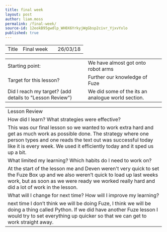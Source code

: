 ```yaml
---
title: final week
layout: post
author: liam.moss
permalink: /final-week/
source-id: 12eokB95gwdlp_WH0X6YrkyjWgGbsp2civr_YjxvYxlo
published: true
---
```

<table>
  <tr>
    <td>Title</td>
    <td>Final week</td>
    <td></td>
    <td>26/03/18</td>
  </tr>
</table>


<table>
  <tr>
    <td>Starting point:</td>
    <td>We have almost got onto robot arms</td>
  </tr>
  <tr>
    <td>Target for this lesson?</td>
    <td>Further our knowledge of Fuze</td>
  </tr>
  <tr>
    <td>Did I reach my target? 
(add details to "Lesson Review")</td>
    <td>We did some of the its an analogue world section.</td>
  </tr>
</table>


<table>
  <tr>
    <td>Lesson Review</td>
  </tr>
  <tr>
    <td>How did I learn? What strategies were effective? </td>
  </tr>
  <tr>
    <td>This was our final lesson so we wanted to work extra hard and get as much work as possible done. The strategy where one person types and one reads the text out was successful today like it is every week. We used it efficiently today and it sped us up a bit.</td>
  </tr>
  <tr>
    <td>What limited my learning? Which habits do I need to work on? </td>
  </tr>
  <tr>
    <td>At the start of the lesson me and Deven weren't very quick to set the Fuze Box up and we also weren’t quick to load up last weeks work, but as soon as we were ready we worked really hard and did a lot of work in the lesson.</td>
  </tr>
  <tr>
    <td>What will I change for next time? How will I improve my learning?</td>
  </tr>
  <tr>
    <td>next time I don’t think we will be doing Fuze, I think we will be doing a thing called Python. If we did have another Fuze lesson I would try to set everything up quicker so that we can get to work straight away.</td>
  </tr>
</table>


